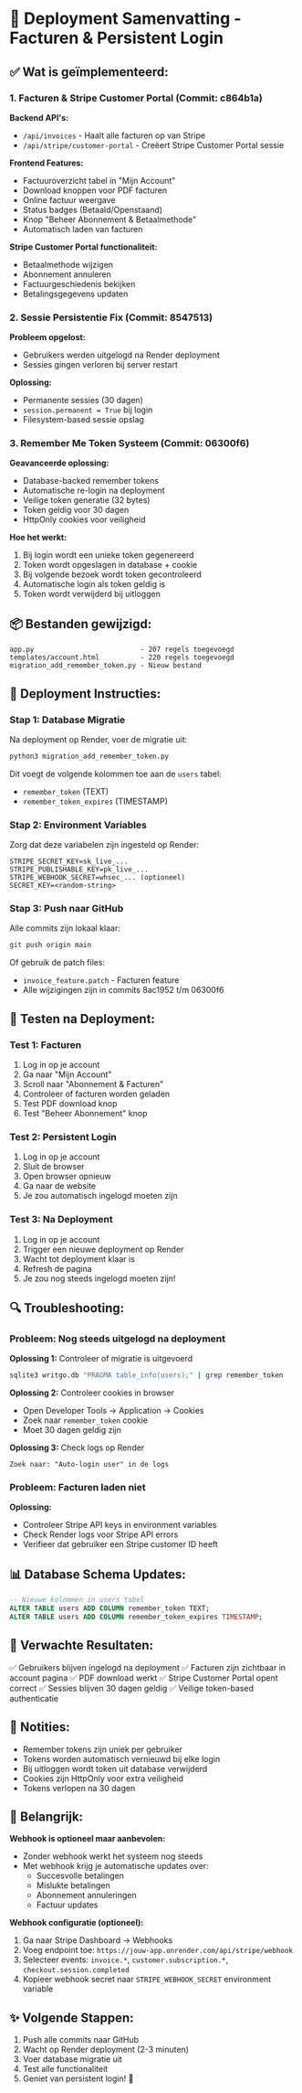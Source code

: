 # 🚀 Deployment Samenvatting - Facturen & Persistent Login

## ✅ Wat is geïmplementeerd:

### 1. Facturen & Stripe Customer Portal (Commit: c864b1a)

**Backend API's:**
- `/api/invoices` - Haalt alle facturen op van Stripe
- `/api/stripe/customer-portal` - Creëert Stripe Customer Portal sessie

**Frontend Features:**
- Factuuroverzicht tabel in "Mijn Account"
- Download knoppen voor PDF facturen
- Online factuur weergave
- Status badges (Betaald/Openstaand)
- Knop "Beheer Abonnement & Betaalmethode"
- Automatisch laden van facturen

**Stripe Customer Portal functionaliteit:**
- Betaalmethode wijzigen
- Abonnement annuleren
- Factuurgeschiedenis bekijken
- Betalingsgegevens updaten

### 2. Sessie Persistentie Fix (Commit: 8547513)

**Probleem opgelost:**
- Gebruikers werden uitgelogd na Render deployment
- Sessies gingen verloren bij server restart

**Oplossing:**
- Permanente sessies (30 dagen)
- `session.permanent = True` bij login
- Filesystem-based sessie opslag

### 3. Remember Me Token Systeem (Commit: 06300f6)

**Geavanceerde oplossing:**
- Database-backed remember tokens
- Automatische re-login na deployment
- Veilige token generatie (32 bytes)
- Token geldig voor 30 dagen
- HttpOnly cookies voor veiligheid

**Hoe het werkt:**
1. Bij login wordt een unieke token gegenereerd
2. Token wordt opgeslagen in database + cookie
3. Bij volgende bezoek wordt token gecontroleerd
4. Automatische login als token geldig is
5. Token wordt verwijderd bij uitloggen

## 📦 Bestanden gewijzigd:

```
app.py                          - 207 regels toegevoegd
templates/account.html          - 220 regels toegevoegd
migration_add_remember_token.py - Nieuw bestand
```

## 🔧 Deployment Instructies:

### Stap 1: Database Migratie

Na deployment op Render, voer de migratie uit:

```bash
python3 migration_add_remember_token.py
```

Dit voegt de volgende kolommen toe aan de `users` tabel:
- `remember_token` (TEXT)
- `remember_token_expires` (TIMESTAMP)

### Stap 2: Environment Variables

Zorg dat deze variabelen zijn ingesteld op Render:

```
STRIPE_SECRET_KEY=sk_live_...
STRIPE_PUBLISHABLE_KEY=pk_live_...
STRIPE_WEBHOOK_SECRET=whsec_... (optioneel)
SECRET_KEY=<random-string>
```

### Stap 3: Push naar GitHub

Alle commits zijn lokaal klaar:

```bash
git push origin main
```

Of gebruik de patch files:
- `invoice_feature.patch` - Facturen feature
- Alle wijzigingen zijn in commits 8ac1952 t/m 06300f6

## 🧪 Testen na Deployment:

### Test 1: Facturen
1. Log in op je account
2. Ga naar "Mijn Account"
3. Scroll naar "Abonnement & Facturen"
4. Controleer of facturen worden geladen
5. Test PDF download knop
6. Test "Beheer Abonnement" knop

### Test 2: Persistent Login
1. Log in op je account
2. Sluit de browser
3. Open browser opnieuw
4. Ga naar de website
5. Je zou automatisch ingelogd moeten zijn

### Test 3: Na Deployment
1. Log in op je account
2. Trigger een nieuwe deployment op Render
3. Wacht tot deployment klaar is
4. Refresh de pagina
5. Je zou nog steeds ingelogd moeten zijn!

## 🔍 Troubleshooting:

### Probleem: Nog steeds uitgelogd na deployment

**Oplossing 1:** Controleer of migratie is uitgevoerd
```bash
sqlite3 writgo.db "PRAGMA table_info(users);" | grep remember_token
```

**Oplossing 2:** Controleer cookies in browser
- Open Developer Tools → Application → Cookies
- Zoek naar `remember_token` cookie
- Moet 30 dagen geldig zijn

**Oplossing 3:** Check logs op Render
```
Zoek naar: "Auto-login user" in de logs
```

### Probleem: Facturen laden niet

**Oplossing:**
- Controleer Stripe API keys in environment variables
- Check Render logs voor Stripe API errors
- Verifieer dat gebruiker een Stripe customer ID heeft

## 📊 Database Schema Updates:

```sql
-- Nieuwe kolommen in users tabel
ALTER TABLE users ADD COLUMN remember_token TEXT;
ALTER TABLE users ADD COLUMN remember_token_expires TIMESTAMP;
```

## 🎯 Verwachte Resultaten:

✅ Gebruikers blijven ingelogd na deployment
✅ Facturen zijn zichtbaar in account pagina
✅ PDF download werkt
✅ Stripe Customer Portal opent correct
✅ Sessies blijven 30 dagen geldig
✅ Veilige token-based authenticatie

## 📝 Notities:

- Remember tokens zijn uniek per gebruiker
- Tokens worden automatisch vernieuwd bij elke login
- Bij uitloggen wordt token uit database verwijderd
- Cookies zijn HttpOnly voor extra veiligheid
- Tokens verlopen na 30 dagen

## 🚨 Belangrijk:

**Webhook is optioneel maar aanbevolen:**
- Zonder webhook werkt het systeem nog steeds
- Met webhook krijg je automatische updates over:
  - Succesvolle betalingen
  - Mislukte betalingen
  - Abonnement annuleringen
  - Factuur updates

**Webhook configuratie (optioneel):**
1. Ga naar Stripe Dashboard → Webhooks
2. Voeg endpoint toe: `https://jouw-app.onrender.com/api/stripe/webhook`
3. Selecteer events: `invoice.*`, `customer.subscription.*`, `checkout.session.completed`
4. Kopieer webhook secret naar `STRIPE_WEBHOOK_SECRET` environment variable

## ✨ Volgende Stappen:

1. Push alle commits naar GitHub
2. Wacht op Render deployment (2-3 minuten)
3. Voer database migratie uit
4. Test alle functionaliteit
5. Geniet van persistent login! 🎉

